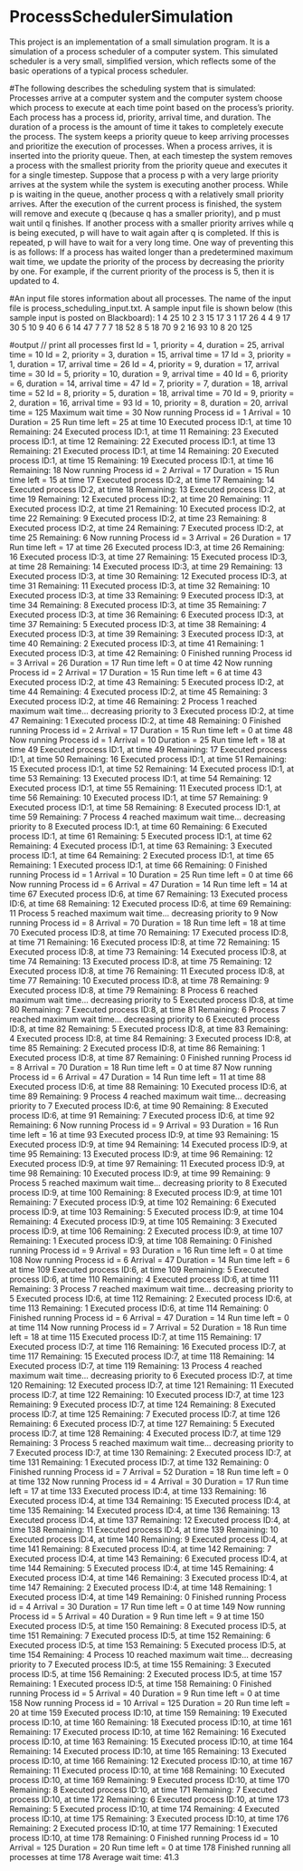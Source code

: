 # ProcessSchedulerSimulation

This project is an implementation of a small simulation program. It is a simulation of a process scheduler of a computer system. This simulated scheduler is a very small, simplified version, which reflects some of the basic operations of a typical process scheduler.

#The following describes the scheduling system that is simulated:
Processes arrive at a computer system and the computer system choose which process to execute at each time point based on the process’s priority. Each process has a process id, priority, arrival time, and duration. The duration of a process is the amount of time it takes to completely execute the process. The system keeps a priority queue to keep arriving processes and prioritize the execution of processes. When a process arrives, it is inserted into the priority queue. Then, at each timestep the system removes a process with the smallest priority from the priority queue and executes it for a single timestep.
Suppose that a process p with a very large priority arrives at the system while the system is executing another process. While p is waiting in the queue, another process q with a relatively small priority arrives. After the execution of the current process is finished, the system will remove and execute q (because q has a smaller priority), and p must wait until q finishes. If another process with a smaller priority arrives while q is being executed, p will have to wait again after q is completed. If this is repeated, p will have to wait for a very long time. One way of preventing this is as follows: If a process has waited longer than a predetermined maximum wait time, we update the priority of the process by decreasing the priority by one. For example, if the current priority of the process is 5, then it is updated to 4.

#An input file stores information about all processes. The name of the input file is process_scheduling_input.txt. A sample input file is shown below (this sample input is posted on Blackboard):
1 4 25 10
2 3 15 17
3 1 17 26
4 4 9 17 30
5 10 9 40
6 6 14 47
7 7 7 18 52
8 5 18 70
9 2 16 93
10 8 20 125

#output
// print all processes first
Id = 1, priority = 4, duration = 25, arrival time = 10
Id = 2, priority = 3, duration = 15, arrival time = 17
Id = 3, priority = 1, duration = 17, arrival time = 26 Id = 4, priority = 9, duration = 17, arrival time = 30
Id = 5, priority = 10, duration = 9, arrival time = 40
Id = 6, priority = 6, duration = 14, arrival time = 47
Id = 7, priority = 7, duration = 18, arrival time = 52
Id = 8, priority = 5, duration = 18, arrival time = 70
Id = 9, priority = 2, duration = 16, arrival time = 93
Id = 10, priority = 8, duration = 20, arrival time = 125
Maximum wait time = 30
Now running Process id = 1
Arrival = 10
Duration = 25
Run time left = 25
at time 10
Executed process ID:1, at time 10 Remaining: 24
Executed process ID:1, at time 11 Remaining: 23
Executed process ID:1, at time 12 Remaining: 22
Executed process ID:1, at time 13 Remaining: 21
Executed process ID:1, at time 14 Remaining: 20
Executed process ID:1, at time 15 Remaining: 19
Executed process ID:1, at time 16 Remaining: 18
Now running Process id = 2
Arrival = 17
Duration = 15
Run time left = 15
at time 17
Executed process ID:2, at time 17 Remaining: 14
Executed process ID:2, at time 18 Remaining: 13
Executed process ID:2, at time 19 Remaining: 12
Executed process ID:2, at time 20 Remaining: 11
Executed process ID:2, at time 21 Remaining: 10
Executed process ID:2, at time 22 Remaining: 9
Executed process ID:2, at time 23 Remaining: 8
Executed process ID:2, at time 24 Remaining: 7
Executed process ID:2, at time 25 Remaining: 6
Now running Process id = 3
Arrival = 26
Duration = 17
Run time left = 17
at time 26
Executed process ID:3, at time 26 Remaining: 16
Executed process ID:3, at time 27 Remaining: 15
Executed process ID:3, at time 28 Remaining: 14
Executed process ID:3, at time 29 Remaining: 13
Executed process ID:3, at time 30 Remaining: 12
Executed process ID:3, at time 31 Remaining: 11
Executed process ID:3, at time 32 Remaining: 10
Executed process ID:3, at time 33 Remaining: 9
Executed process ID:3, at time 34 Remaining: 8
Executed process ID:3, at time 35 Remaining: 7
Executed process ID:3, at time 36 Remaining: 6
Executed process ID:3, at time 37 Remaining: 5
Executed process ID:3, at time 38 Remaining: 4
Executed process ID:3, at time 39 Remaining: 3
Executed process ID:3, at time 40 Remaining: 2
Executed process ID:3, at time 41 Remaining: 1
Executed process ID:3, at time 42 Remaining: 0
Finished running Process id = 3
Arrival = 26
Duration = 17
Run time left = 0
at time 42
Now running Process id = 2
Arrival = 17
Duration = 15
Run time left = 6
at time 43
Executed process ID:2, at time 43 Remaining: 5
Executed process ID:2, at time 44 Remaining: 4
Executed process ID:2, at time 45 Remaining: 3
Executed process ID:2, at time 46 Remaining: 2
Process 1 reached maximum wait time... decreasing priority to 3
Executed process ID:2, at time 47 Remaining: 1
Executed process ID:2, at time 48 Remaining: 0
Finished running Process id = 2
Arrival = 17
Duration = 15
Run time left = 0
at time 48
Now running Process id = 1
Arrival = 10
Duration = 25
Run time left = 18
at time 49
Executed process ID:1, at time 49 Remaining: 17
Executed process ID:1, at time 50 Remaining: 16
Executed process ID:1, at time 51 Remaining: 15
Executed process ID:1, at time 52 Remaining: 14
Executed process ID:1, at time 53 Remaining: 13
Executed process ID:1, at time 54 Remaining: 12
Executed process ID:1, at time 55 Remaining: 11
Executed process ID:1, at time 56 Remaining: 10
Executed process ID:1, at time 57 Remaining: 9
Executed process ID:1, at time 58 Remaining: 8
Executed process ID:1, at time 59 Remaining: 7
Process 4 reached maximum wait time... decreasing priority to 8
Executed process ID:1, at time 60 Remaining: 6
Executed process ID:1, at time 61 Remaining: 5
Executed process ID:1, at time 62 Remaining: 4
Executed process ID:1, at time 63 Remaining: 3
Executed process ID:1, at time 64 Remaining: 2
Executed process ID:1, at time 65 Remaining: 1
Executed process ID:1, at time 66 Remaining: 0
Finished running Process id = 1
Arrival = 10
Duration = 25
Run time left = 0
at time 66
Now running Process id = 6
Arrival = 47
Duration = 14
Run time left = 14
at time 67
Executed process ID:6, at time 67 Remaining: 13
Executed process ID:6, at time 68 Remaining: 12
Executed process ID:6, at time 69 Remaining: 11
Process 5 reached maximum wait time... decreasing priority to 9
Now running Process id = 8
Arrival = 70
Duration = 18
Run time left = 18
at time 70
Executed process ID:8, at time 70 Remaining: 17
Executed process ID:8, at time 71 Remaining: 16
Executed process ID:8, at time 72 Remaining: 15
Executed process ID:8, at time 73 Remaining: 14
Executed process ID:8, at time 74 Remaining: 13
Executed process ID:8, at time 75 Remaining: 12
Executed process ID:8, at time 76 Remaining: 11
Executed process ID:8, at time 77 Remaining: 10
Executed process ID:8, at time 78 Remaining: 9
Executed process ID:8, at time 79 Remaining: 8
Process 6 reached maximum wait time... decreasing priority to 5
Executed process ID:8, at time 80 Remaining: 7
Executed process ID:8, at time 81 Remaining: 6
Process 7 reached maximum wait time... decreasing priority to 6
Executed process ID:8, at time 82 Remaining: 5
Executed process ID:8, at time 83 Remaining: 4
Executed process ID:8, at time 84 Remaining: 3
Executed process ID:8, at time 85 Remaining: 2
Executed process ID:8, at time 86 Remaining: 1
Executed process ID:8, at time 87 Remaining: 0
Finished running Process id = 8
Arrival = 70
Duration = 18
Run time left = 0
at time 87
Now running Process id = 6
Arrival = 47
Duration = 14
Run time left = 11
at time 88
Executed process ID:6, at time 88 Remaining: 10
Executed process ID:6, at time 89 Remaining: 9
Process 4 reached maximum wait time... decreasing priority to 7
Executed process ID:6, at time 90 Remaining: 8
Executed process ID:6, at time 91 Remaining: 7
Executed process ID:6, at time 92 Remaining: 6
Now running Process id = 9
Arrival = 93
Duration = 16
Run time left = 16
at time 93
Executed process ID:9, at time 93 Remaining: 15
Executed process ID:9, at time 94 Remaining: 14
Executed process ID:9, at time 95 Remaining: 13
Executed process ID:9, at time 96 Remaining: 12
Executed process ID:9, at time 97 Remaining: 11
Executed process ID:9, at time 98 Remaining: 10
Executed process ID:9, at time 99 Remaining: 9
Process 5 reached maximum wait time... decreasing priority to 8
Executed process ID:9, at time 100 Remaining: 8
Executed process ID:9, at time 101 Remaining: 7
Executed process ID:9, at time 102 Remaining: 6
Executed process ID:9, at time 103 Remaining: 5
Executed process ID:9, at time 104 Remaining: 4
Executed process ID:9, at time 105 Remaining: 3
Executed process ID:9, at time 106 Remaining: 2
Executed process ID:9, at time 107 Remaining: 1
Executed process ID:9, at time 108 Remaining: 0
Finished running Process id = 9
Arrival = 93
Duration = 16
Run time left = 0
at time 108
Now running Process id = 6
Arrival = 47
Duration = 14
Run time left = 6
at time 109
Executed process ID:6, at time 109 Remaining: 5
Executed process ID:6, at time 110 Remaining: 4
Executed process ID:6, at time 111 Remaining: 3
Process 7 reached maximum wait time... decreasing priority to 5
Executed process ID:6, at time 112 Remaining: 2
Executed process ID:6, at time 113 Remaining: 1
Executed process ID:6, at time 114 Remaining: 0
Finished running Process id = 6
Arrival = 47
Duration = 14
Run time left = 0
at time 114
Now running Process id = 7
Arrival = 52
Duration = 18
Run time left = 18
at time 115
Executed process ID:7, at time 115 Remaining: 17
Executed process ID:7, at time 116 Remaining: 16
Executed process ID:7, at time 117 Remaining: 15
Executed process ID:7, at time 118 Remaining: 14
Executed process ID:7, at time 119 Remaining: 13
Process 4 reached maximum wait time... decreasing priority to 6
Executed process ID:7, at time 120 Remaining: 12
Executed process ID:7, at time 121 Remaining: 11
Executed process ID:7, at time 122 Remaining: 10
Executed process ID:7, at time 123 Remaining: 9
Executed process ID:7, at time 124 Remaining: 8
Executed process ID:7, at time 125 Remaining: 7
Executed process ID:7, at time 126 Remaining: 6
Executed process ID:7, at time 127 Remaining: 5
Executed process ID:7, at time 128 Remaining: 4
Executed process ID:7, at time 129 Remaining: 3
Process 5 reached maximum wait time... decreasing priority to 7
Executed process ID:7, at time 130 Remaining: 2
Executed process ID:7, at time 131 Remaining: 1
Executed process ID:7, at time 132 Remaining: 0
Finished running Process id = 7
Arrival = 52
Duration = 18
Run time left = 0
at time 132
Now running Process id = 4
Arrival = 30
Duration = 17
Run time left = 17
at time 133
Executed process ID:4, at time 133 Remaining: 16
Executed process ID:4, at time 134 Remaining: 15
Executed process ID:4, at time 135 Remaining: 14
Executed process ID:4, at time 136 Remaining: 13
Executed process ID:4, at time 137 Remaining: 12
Executed process ID:4, at time 138 Remaining: 11
Executed process ID:4, at time 139 Remaining: 10
Executed process ID:4, at time 140 Remaining: 9
Executed process ID:4, at time 141 Remaining: 8
Executed process ID:4, at time 142 Remaining: 7
Executed process ID:4, at time 143 Remaining: 6
Executed process ID:4, at time 144 Remaining: 5
Executed process ID:4, at time 145 Remaining: 4
Executed process ID:4, at time 146 Remaining: 3
Executed process ID:4, at time 147 Remaining: 2
Executed process ID:4, at time 148 Remaining: 1
Executed process ID:4, at time 149 Remaining: 0
Finished running Process id = 4
Arrival = 30
Duration = 17
Run time left = 0
at time 149
Now running Process id = 5
Arrival = 40
Duration = 9
Run time left = 9
at time 150
Executed process ID:5, at time 150 Remaining: 8
Executed process ID:5, at time 151 Remaining: 7
Executed process ID:5, at time 152 Remaining: 6
Executed process ID:5, at time 153 Remaining: 5
Executed process ID:5, at time 154 Remaining: 4
Process 10 reached maximum wait time... decreasing priority to 7
Executed process ID:5, at time 155 Remaining: 3
Executed process ID:5, at time 156 Remaining: 2
Executed process ID:5, at time 157 Remaining: 1
Executed process ID:5, at time 158 Remaining: 0
Finished running Process id = 5
Arrival = 40
Duration = 9
Run time left = 0
at time 158
Now running Process id = 10
Arrival = 125
Duration = 20
Run time left = 20
at time 159
Executed process ID:10, at time 159 Remaining: 19
Executed process ID:10, at time 160 Remaining: 18
Executed process ID:10, at time 161 Remaining: 17
Executed process ID:10, at time 162 Remaining: 16
Executed process ID:10, at time 163 Remaining: 15
Executed process ID:10, at time 164 Remaining: 14
Executed process ID:10, at time 165 Remaining: 13
Executed process ID:10, at time 166 Remaining: 12
Executed process ID:10, at time 167 Remaining: 11
Executed process ID:10, at time 168 Remaining: 10
Executed process ID:10, at time 169 Remaining: 9
Executed process ID:10, at time 170 Remaining: 8
Executed process ID:10, at time 171 Remaining: 7
Executed process ID:10, at time 172 Remaining: 6
Executed process ID:10, at time 173 Remaining: 5
Executed process ID:10, at time 174 Remaining: 4
Executed process ID:10, at time 175 Remaining: 3
Executed process ID:10, at time 176 Remaining: 2
Executed process ID:10, at time 177 Remaining: 1
Executed process ID:10, at time 178 Remaining: 0
Finished running Process id = 10
Arrival = 125
Duration = 20
Run time left = 0
at time 178
Finished running all processes at time 178
Average wait time: 41.3
